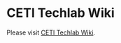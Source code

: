 # CETI Techlab Wiki

Please visit [CETI Techlab Wiki](https://github.com/ceti-institute/techlab/wiki).

